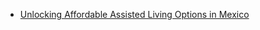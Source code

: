 
- [Unlocking Affordable Assisted Living Options in Mexico](https://www.youtube.com/watch?v=0ZadadvTVDE)
